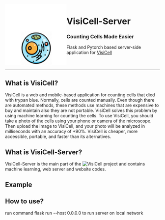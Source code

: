 <img src="https://raw.githubusercontent.com/ArdaBakici/VisiCell/main/Photos/cell_eye.png" align="left" height=200 width=200>
<h1>VisiCell-Server</h1>
<h3 align="left"><b>Counting Cells Made Easier</b></h3>
Flask and Pytorch based server-side application for <a href="https://github.com/ArdaBakici/VisiCell">VisiCell</a>
</br>
</br>
</br>

---

## What is VisiCell?
VisiCell is a web and mobile-based application for counting cells that died with trypan blue. Normally, cells are counted manually. Even though there are automated methods, these methods use machines that are expensive to buy and maintain also they are not portable. VisiCell solves this problem by using machine learning for counting the cells. To use VisiCell, you should take a photo of the cells using your phone or camera of the microscope. Then upload the image to VisiCell, and your photo will be analyzed in milliseconds with an accuracy of +90%. VisiCell is cheaper, more accessible, portable, and faster than its alternatives.

## What is VisiCell-Server?
VisiCell-Server is the main part of the ![VisiCell](https://github.com/ArdaBakici/VisiCell) project and contains machine learning, web server and website codes.

## Example

## How to use?
run command flask run --host 0.0.0.0 to run server on local network

